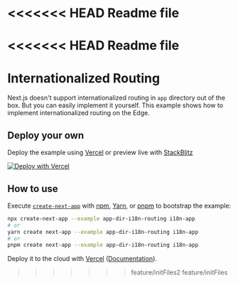 <<<<<<< HEAD
Readme file
=======
<<<<<<< HEAD
Readme file
=======
# Internationalized Routing

Next.js doesn't support internationalized routing in `app` directory out of the box. But you can easily implement it yourself. This example shows how to implement internationalized routing on the Edge.

## Deploy your own

Deploy the example using [Vercel](https://vercel.com?utm_source=github&utm_medium=readme&utm_campaign=next-example) or preview live with [StackBlitz](https://stackblitz.com/github/vercel/next.js/tree/canary/examples/app-dir-i18n-routing)

[![Deploy with Vercel](https://vercel.com/button)](https://vercel.com/new/clone?repository-url=https://github.com/vercel/next.js/tree/canary/examples/app-dir-i18n-routing&project-name=app-dir-i18n-routing&repository-name=app-dir-i18n-routing)

## How to use

Execute [`create-next-app`](https://github.com/vercel/next.js/tree/canary/packages/create-next-app) with [npm](https://docs.npmjs.com/cli/init), [Yarn](https://yarnpkg.com/lang/en/docs/cli/create/), or [pnpm](https://pnpm.io) to bootstrap the example:

```bash
npx create-next-app --example app-dir-i18n-routing i18n-app
# or
yarn create next-app --example app-dir-i18n-routing i18n-app
# or
pnpm create next-app --example app-dir-i18n-routing i18n-app
```

Deploy it to the cloud with [Vercel](https://vercel.com/new?utm_source=github&utm_medium=readme&utm_campaign=next-example) ([Documentation](https://nextjs.org/docs/deployment)).
>>>>>>> feature/initFiles2
>>>>>>> feature/initFiles
